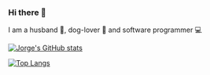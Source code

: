 ### Hi there 👋

I am a husband 🧍, dog-lover 🐶 and software programmer 💻

[![Jorge's GitHub stats](https://github-readme-stats.vercel.app/api?username=jorgecuza92)](https://github.com/jorgecuza92/github-readme-stats)

[![Top Langs](https://github-readme-stats.vercel.app/api/top-langs/?username=jorgecuza92)](https://github.com/jorgecuza92/github-readme-stats)

